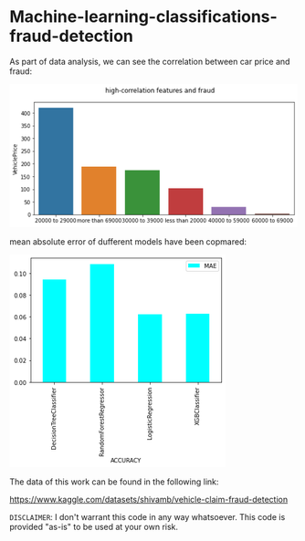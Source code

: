 # Machine-learning-classifications-fraud-detection


As part of data analysis, we can see the correlation between car price and fraud:

<img src="price_fraud.png">

mean absolute error of dufferent models have been copmared:

<img src="mae.png">




The data of this work can be found in the following link:

https://www.kaggle.com/datasets/shivamb/vehicle-claim-fraud-detection

`DISCLAIMER`:  I don't warrant this code in any way whatsoever. This code is provided "as-is" to be used at your own risk.
